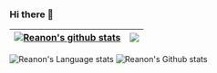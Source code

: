 ### Hi there 👋

<!--
**Reanon/Reanon** is a ✨ _special_ ✨ repository because its `README.md` (this file) appears on your GitHub profile.

Here are some ideas to get you started:

- 🔭 I’m currently working on ...
- 🌱 I’m currently learning ...
- 👯 I’m looking to collaborate on ...
- 🤔 I’m looking for help with ...
- 💬 Ask me about ...
- 📫 How to reach me: ...
- 😄 Pronouns: ...
- ⚡ Fun fact: ...
-->

<!-- 显示,  -->
<!-- https://github.com/anuraghazra/github-readme-stats -->
| <a href="https://reanon.top/"><img align="center" src="https://github-readme-stats.vercel.app/api?username=reanon&show_icons=true&include_all_commits=true&hide_border=true" alt="Reanon's github stats" /></a> | <a href="https://github.com/anuraghazra/github-readme-stats"><img align="center" src="https://github-readme-stats.vercel.app/api/top-langs/?username=reanon&layout=compact&hide_border=true" /></a> |
| ------------- | ------------- |

![Reanon's Language stats](https://github-readme-stats-git-master-rstaa-rickstaa.vercel.app/api/top-langs/?username=reanon&layout=compact&langs_count=10&hide_border=1&role=OWNER,COLLABORATOR)
![Reanon's Github stats](https://github-readme-stats-git-master-rstaa-rickstaa.vercel.app/api?username=reanon&show_icons=true&count_private=true&line_height=28&hide_border=1&include_all_commits=true&card_width=450&role=OWNER,COLLABORATOR&exclude_repo=github-readme-stats)

